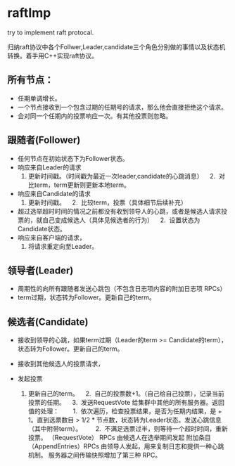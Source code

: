 # raftImp
try to implement raft protocal.

归纳raft协议中各个Follwer,Leader,candidate三个角色分别做的事情以及状态机转换。着手用C++实现raft协议。

## 所有节点：
* 任期单调增长。
* 一个节点接收到一个包含过期的任期号的请求，那么他会直接拒绝这个请求。
* 会对同一个任期内的投票响应一次。有其他投票则忽略。
## 跟随者(Follower)
* 任何节点在初始状态下为Follower状态。
* 响应来自Leader的请求 
    1.  更新时间戳。（时间戳为最近一次leader,candidate的心跳消息）
    2.  对比term，term更新则更新本地term。
* 响应来自Candidate的请求 
    1.  更新时间戳。
    2.  比较term，投票（具体细节后续补充）
* 超过选举超时时间的情况之前都没有收到领导人的心跳，或者是候选人请求投票的，就自己变成候选人（具体见候选者的行为）
    2.  设置状态为Candidate状态。
    
* 响应来自客户端的请求，
    1.  将请求重定向至Leader。

## 领导者(Leader)
* 周期性的向所有跟随者发送心跳包（不包含日志项内容的附加日志项 RPCs）
* term过期，状态转为Follower。更新自己的term。

## 候选者(Candidate)
* 接收到领导的心跳，如果term过期（Leader的term >= Candidate的term），状态转为Follower。更新自己的term。


* 接收到其他候选人的投票请求，
* 发起投票
    1.  更新自己的term。
    2.  自己的投票数+1。（自己给自己投票），记录当前投票的任期。
    3.  发送RequestVote 给集群中其他的所有服务器。返回值的处理：
        1.  依次遍历，检查投票结果，是否为任期内结果，是 + 1。直到选票数目 > 1/2 * 节点数，状态转为Leader状态。发送心跳信息（其中附带term）。
        2.  不满足选票过半，则等待一个超时时间，重新投票。
（RequestVote） RPCs 由候选人在选举期间发起
附加条目（AppendEntries）RPCs 由领导人发起，用来复制日志和提供一种心跳机制。
服务器之间传输快照增加了第三种 RPC。
